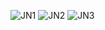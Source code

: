 ![JN1](https://github.com/kumarabhiiiii/Abhinav-Kumar-s-First-Jupyter-Notebook-/assets/142593391/16c902ea-82e7-4336-844c-e882114f980c)
![JN2](https://github.com/kumarabhiiiii/Abhinav-Kumar-s-First-Jupyter-Notebook-/assets/142593391/0f29b3c4-e975-473b-99cd-9886dd2a7bce)
![JN3](https://github.com/kumarabhiiiii/Abhinav-Kumar-s-First-Jupyter-Notebook-/assets/142593391/afef68c3-4952-419a-bbd7-f0640614fc6d)
